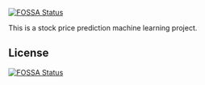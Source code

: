 [![FOSSA Status](https://app.fossa.com/api/projects/git%2Bgithub.com%2FRupalib-0903%2FStock_price_prediction.svg?type=shield)](https://app.fossa.com/projects/git%2Bgithub.com%2FRupalib-0903%2FStock_price_prediction?ref=badge_shield)

This is a stock price prediction machine learning project.


## License
[![FOSSA Status](https://app.fossa.com/api/projects/git%2Bgithub.com%2FRupalib-0903%2FStock_price_prediction.svg?type=large)](https://app.fossa.com/projects/git%2Bgithub.com%2FRupalib-0903%2FStock_price_prediction?ref=badge_large)